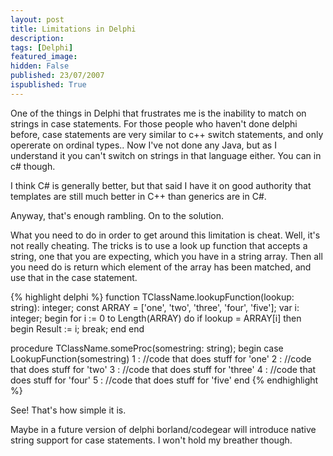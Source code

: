 ```yaml
---
layout: post
title: Limitations in Delphi
description: 
tags: [Delphi]
featured_image: 
hidden: False
published: 23/07/2007
ispublished: True
---
```

One of the things in Delphi that frustrates me is the inability to match on strings in case statements. For those people who haven't done delphi before, case statements are very similar to c++ switch statements, and only opererate on ordinal types.. Now I've not done any Java, but as I understand it you can't switch on strings in that language either. You can in c# though.

I think C# is generally better, but that said I have it on good authority that templates are still much better in C++ than generics are in C#.

Anyway, that's enough rambling. On to the solution.

What you need to do in order to get around this limitation is cheat. Well, it's not really cheating. The tricks is to use a look up function that accepts a string, one that you are expecting, which you have in a string array. Then all you need do is return which element of the array has been matched, and use that in the case statement.

{% highlight delphi %}
function TClassName.lookupFunction(lookup: string): integer;
const
  ARRAY = ['one', 'two', 'three', 'four', 'five'];
var
  i: integer;
begin
  for i := 0 to Length(ARRAY) do
    if lookup = ARRAY[i] then
    begin
      Result := i;
      break;
    end
end

procedure TClassName.someProc(somestring: string);
begin
  case LookupFunction(somestring)
  1 : //code that does stuff for 'one'
  2 : //code that does stuff for 'two'
  3 : //code that does stuff for 'three'
  4 : //code that does stuff for 'four'
  5 : //code that does stuff for 'five'
end
{% endhighlight %}

See! That's how simple it is.

Maybe in a future version of delphi borland/codegear will introduce native string support for case statements. I won't hold my breather though.
